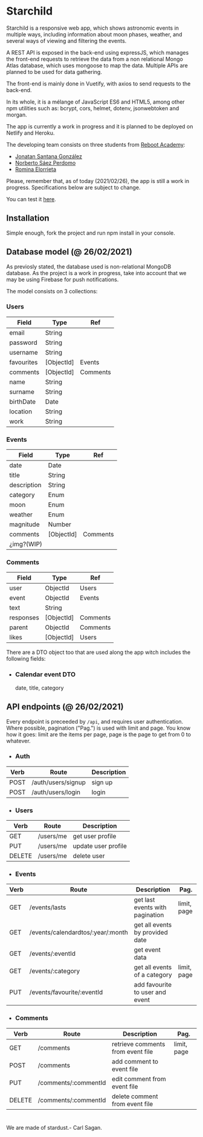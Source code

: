 # Starchild
Starchild is a responsive web app, which shows astronomic events in multiple ways, including information about moon phases, weather, and several ways of viewing and filtering the events.

A REST API is exposed in the back-end using expressJS, which manages the front-end requests
to retrieve the data from a non relational Mongo Atlas database, which uses mongoose to map the data.
Multiple APIs are planned to be used for data gathering.

The front-end is mainly done in Vuetify, with axios to send requests to the back-end.

In its whole, it is a mélange of JavaScript ES6 and HTML5, among other npm utilities such as: bcrypt, cors, helmet, dotenv, jsonwebtoken and morgan.

The app is currently a work in progress and it is planned to be deployed on Netlify and Heroku.

The developing team consists on three students from [Reboot Academy](https://www.reboot.academy/): 
- [Jonatan Santana González](https://github.com/jonatansg)
- [Norberto Sáez Perdomo](https://github.com/NoxLP)
- [Romina Elorrieta](https://github.com/RoElorrieta)

Please, remember that, as of today (2021/02/26), the app is still a work in progress. Specifications below are subject to change.

You can test it [here](https://blissful-chandrasekhar-0406e7.netlify.app/).

## Installation
Simple enough, fork the project and run npm install in your console.

## Database model (@ 26/02/2021)
As previosly stated, the database used is non-relational MongoDB database.
As the project is a work in progress, take into account that we may be using Firebase for push notifications.

The model consists on 3 collections:

### Users
|Field|Type|Ref
|-|-|-|
|email|String||
|password|String||
|username|String||
|favourites|[ObjectId]|Events
|comments|[ObjectId]|Comments
|name|String||
|surname|String||
|birthDate|Date||
|location|String||
|work|String||

### Events
|Field|Type|Ref
|-|-|-|
|date|Date||
|title|String||
|description|String||
|category|Enum||
|moon|Enum||
|weather|Enum||
|magnitude|Number||
|comments|[ObjectId]|Comments
|¿img?(WIP)

### Comments
|Field|Type|Ref|
|-|-|-|
|user|ObjectId|Users
|event|ObjectId|Events
|text|String||
|responses|[ObjectId]|Comments
|parent|ObjectId|Comments
|likes|[ObjectId]|Users

There are a DTO object too that are used along the app witch includes the following fields:
- ### Calendar event DTO 
    date, title, category

## API endpoints (@ 26/02/2021)
Every endpoint is preceeded by `/api`, and requires user authentication. Where possible, pagination ("Pag.") is used with limit and page. You know how it goes: limit are the items per page, page is the page to get from 0 to whatever.

- ### Auth

|Verb|Route|Description|
|-|-|-|
|POST|/auth/users/signup|sign up
|POST|/auth/users/login|login

- ### Users

|Verb|Route|Description|
|-|-|-|
|GET|/users/me|get user profile
|PUT|/users/me|update user profile
|DELETE|/users/me|delete user

- ### Events

|Verb|Route|Description|Pag.
|-|-|-|-|
|GET|/events/lasts|get last events with pagination|limit, page
|GET|/events/calendardtos/:year/:month|get all events by provided date||
|GET|/events/:eventId|get event data||
|GET|/events/:category|get all events of a category|limit, page|
|PUT|/events/favourite/:eventId|add favourite to user and event| |

- ### Comments

|Verb|Route|Description|Pag.
|-|-|-|-|
|GET|/comments|retrieve comments from event file|limit, page|
|POST|/comments|add comment to event file||
|PUT|/comments/:commentId|edit comment from event file||
|DELETE|/comments/:commentId|delete comment from event file||

# 

We are made of stardust.- Carl Sagan.
